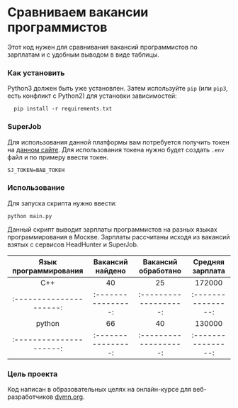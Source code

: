 # Сравниваем вакансии программистов

Этот код нужен для сравнивания вакансий программистов по зарплатам и с удобным выводом в виде таблицы.

### Как установить

Python3 должен быть уже установлен.
Затем используйте `pip` (или `pip3`, есть конфликт с Python2) для установки зависимостей:
```
  pip install -r requirements.txt
```

### SuperJob

Для использования данной платформы вам потребуется получить токен на [данном сайте](https://api.superjob.ru/).
Для использования токена нужно будет создать `.env` файл и по примеру ввести токен.
```
SJ_TOKEN=ВАШ_ТОКЕН
```

### Использование

Для запуска скрипта нужно ввести:

```
python main.py
```

Данный скрипт выводит зарплаты программистов на разных языках программирования в Москве.
Зарплаты рассчитаны исходя из вакансий взятых с сервисов HeadHunter и SuperJob.

| Язык программирования | Вакансий найдено | Вакансий обработано | Средняя зарплата |
|:---------------------:|:----------------:|:-------------------:|:----------------:|
|          C++          |        40        |         25          |       172000     |
|:---------------------:|:----------------:|:-------------------:|:----------------:|
|         python        |        66        |         40          |       130000     |
|:---------------------:|:----------------:|:-------------------:|:----------------:|

### Цель проекта

Код написан в образовательных целях на онлайн-курсе для веб-разработчиков [dvmn.org](https://dvmn.org/).

